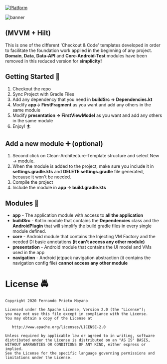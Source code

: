[![Platform](https://img.shields.io/badge/platform-android-brightgreen)](https://developer.android.com/reference)

![banner](art/Simplified-Hilt.jpg)

## (MVVM + Hilt)

This is one of the different 'Checkout & Code' templates developed in order to facilitate the foundation work applied in the beginning of any project.
**Domain**, **Data**, **Data-API** and **Core-Android-Test** modules have been removed in this reduced version for **simplicity!**


## Getting Started :vertical_traffic_light:

1. Checkout the repo
2. Sync Project with Gradle Files
3. Add any dependency that you need in **buildSrc -> Dependencies.kt**
4. Modify **app-> FirstFragment** as you want and add any others in the same module
5. Modify **presentation -> FirstViewModel** as you want and add any others in the same module
6. Enjoy! :surfer:


## Add a new module :heavy_plus_sign: (optional)

1. Second click on Clean-Architecture-Template structure and select New -> module.
2. When the module is added to the project, make sure you include it in **settings.gradle.kts** and **DELETE settings.gradle** file generated, because it won't be needed.
3. Compile the project
4. Include the module in **app -> build.gradle.kts**


## Modules :department_store:

* **app** - The application module with access to **all the application**
* **buildSrc** - Kotlin module that contains the **Dependencies** class and the **AndroidPlugin** that will simplify the build gradle files in every single module defined.
* **core** - Android module that contains the Injecting VM Factory and the needed DI basic annotations **(it can't access any other module)**
* **presentation** - Android module that contains the UI model and VMs used in the app
* **navigation** - Android jetpack navigation abstraction (it contains the navigation config file) **cannot access any other module**


#  License :oncoming_police_car:

    Copyright 2020 Fernando Prieto Moyano

    Licensed under the Apache License, Version 2.0 (the "License");
    you may not use this file except in compliance with the License.
    You may obtain a copy of the License at

       http://www.apache.org/licenses/LICENSE-2.0

    Unless required by applicable law or agreed to in writing, software
    distributed under the License is distributed on an "AS IS" BASIS,
    WITHOUT WARRANTIES OR CONDITIONS OF ANY KIND, either express or implied.
    See the License for the specific language governing permissions and
    limitations under the License.